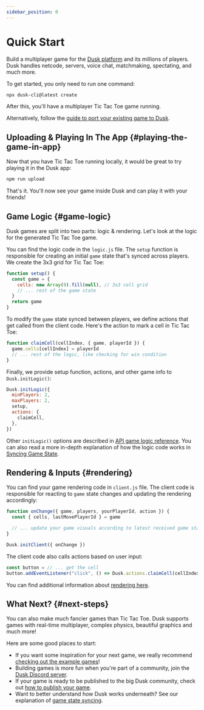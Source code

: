 ```yaml
---
sidebar_position: 0
---
```


# Quick Start

Build a multiplayer game for the [Dusk platform](https://www.dusk.gg) and its millions of players. Dusk handles netcode, servers, voice chat, matchmaking, spectating, and much more.

To get started, you only need to run one command:

```sh
npx dusk-cli@latest create
```
After this, you'll have a multiplayer Tic Tac Toe game running.

Alternatively, follow the [guide to port your existing game to Dusk](./how-it-works/existing-game.md). 

## Uploading & Playing In The App {#playing-the-game-in-app}

Now that you have Tic Tac Toe running locally, it would be great to try playing it in the Dusk app:

```sh
npm run upload
```
That's it. You'll now see your game inside Dusk and can play it with your friends!

## Game Logic {#game-logic}

Dusk games are split into two parts: logic & rendering. Let's look at the logic for the generated Tic Tac Toe game.

You can find the logic code in the `logic.js` file. The `setup` function is responsible for creating an initial `game` state that's synced across players. We create the 3x3 grid for Tic Tac Toe:

```js
function setup() {
  const game = {
    cells: new Array(9).fill(null), // 3x3 cell grid
    // ... rest of the game state
  }
  return game
}
```

To modify the `game` state synced between players, we define actions that get called from the client code. Here's the action to mark a cell in Tic Tac Toe:

```js
function claimCell(cellIndex, { game, playerId }) {
  game.cells[cellIndex] = playerId
  // ... rest of the logic, like checking for win condition
}
```

Finally, we provide setup function, actions, and other game info to `Dusk.initLogic()`:

```js
Dusk.initLogic({
  minPlayers: 2,
  maxPlayers: 2,
  setup,
  actions: {
    claimCell,
  },
})
```
Other `initLogic()` options are described in [API game logic reference](api-reference.md#game-logic). You can also read a more in-depth explanation of how the logic code works in [Syncing Game State](how-it-works/syncing-game-state.md).


## Rendering & Inputs {#rendering}

You can find your game rendering code in `client.js` file. The client code is responsible for reacting to `game` state changes and updating the rendering accordingly:

```js
function onChange({ game, players, yourPlayerId, action }) {
  const { cells, lastMovePlayerId } = game

  // ... update your game visuals according to latest received game state. Also play sound effects, update styles, etc.
}

Dusk.initClient({ onChange })
```

The client code also calls actions based on user input:

```js
const button = // ... get the cell
button.addEventListener("click", () => Dusk.actions.claimCell(cellIndex))
```

You can find additional information about [rendering here](how-it-works/syncing-game-state.md#rendering).

## What Next? {#next-steps}

You can also make much fancier games than Tic Tac Toe. Dusk supports games with real-time multiplayer, complex physics, beautiful graphics and much more!

Here are some good places to start:

- If you want some inspiration for your next game, we really recommend [checking out the example games](/docs/examples/games)!
- Building games is more fun when you're part of a community, join the [Dusk Discord server](https://discord.gg/dusk-devs).
- If your game is ready to be published to the big Dusk community, check out [how to publish your game](publishing/publishing-your-game.md).
- Want to better understand how Dusk works underneath? See our explanation of [game state syncing](how-it-works/syncing-game-state.md).
